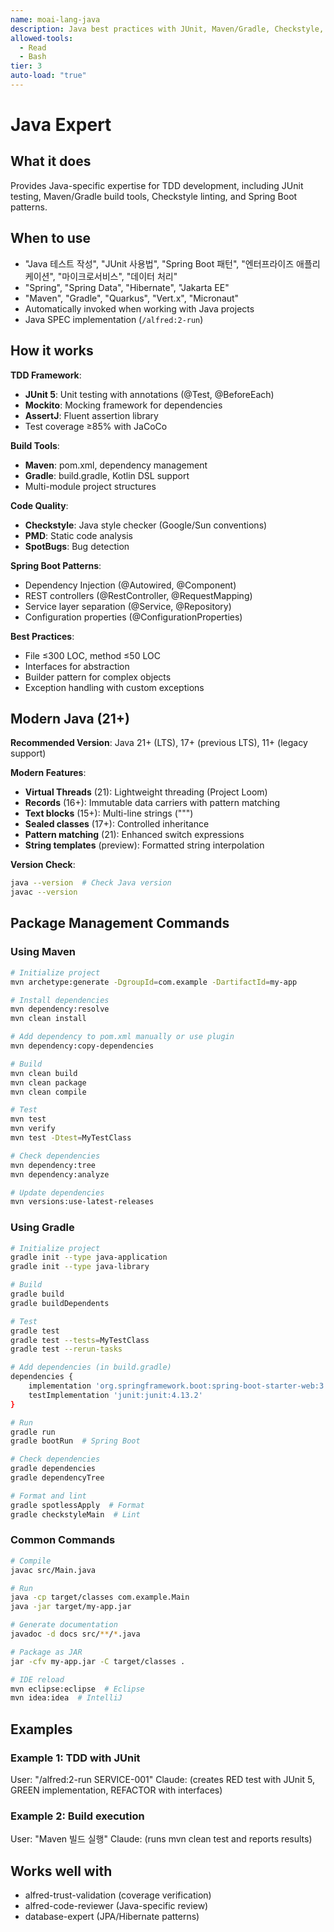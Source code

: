 ```yaml
---
name: moai-lang-java
description: Java best practices with JUnit, Maven/Gradle, Checkstyle, and Spring Boot patterns
allowed-tools:
  - Read
  - Bash
tier: 3
auto-load: "true"
---
```


# Java Expert

## What it does

Provides Java-specific expertise for TDD development, including JUnit testing, Maven/Gradle build tools, Checkstyle linting, and Spring Boot patterns.

## When to use

- "Java 테스트 작성", "JUnit 사용법", "Spring Boot 패턴", "엔터프라이즈 애플리케이션", "마이크로서비스", "데이터 처리"
- "Spring", "Spring Data", "Hibernate", "Jakarta EE"
- "Maven", "Gradle", "Quarkus", "Vert.x", "Micronaut"
- Automatically invoked when working with Java projects
- Java SPEC implementation (`/alfred:2-run`)

## How it works

**TDD Framework**:
- **JUnit 5**: Unit testing with annotations (@Test, @BeforeEach)
- **Mockito**: Mocking framework for dependencies
- **AssertJ**: Fluent assertion library
- Test coverage ≥85% with JaCoCo

**Build Tools**:
- **Maven**: pom.xml, dependency management
- **Gradle**: build.gradle, Kotlin DSL support
- Multi-module project structures

**Code Quality**:
- **Checkstyle**: Java style checker (Google/Sun conventions)
- **PMD**: Static code analysis
- **SpotBugs**: Bug detection

**Spring Boot Patterns**:
- Dependency Injection (@Autowired, @Component)
- REST controllers (@RestController, @RequestMapping)
- Service layer separation (@Service, @Repository)
- Configuration properties (@ConfigurationProperties)

**Best Practices**:
- File ≤300 LOC, method ≤50 LOC
- Interfaces for abstraction
- Builder pattern for complex objects
- Exception handling with custom exceptions

## Modern Java (21+)

**Recommended Version**: Java 21+ (LTS), 17+ (previous LTS), 11+ (legacy support)

**Modern Features**:
- **Virtual Threads** (21): Lightweight threading (Project Loom)
- **Records** (16+): Immutable data carriers with pattern matching
- **Text blocks** (15+): Multi-line strings (""")
- **Sealed classes** (17+): Controlled inheritance
- **Pattern matching** (21): Enhanced switch expressions
- **String templates** (preview): Formatted string interpolation

**Version Check**:
```bash
java --version  # Check Java version
javac --version
```

## Package Management Commands

### Using Maven
```bash
# Initialize project
mvn archetype:generate -DgroupId=com.example -DartifactId=my-app

# Install dependencies
mvn dependency:resolve
mvn clean install

# Add dependency to pom.xml manually or use plugin
mvn dependency:copy-dependencies

# Build
mvn clean build
mvn clean package
mvn clean compile

# Test
mvn test
mvn verify
mvn test -Dtest=MyTestClass

# Check dependencies
mvn dependency:tree
mvn dependency:analyze

# Update dependencies
mvn versions:use-latest-releases
```

### Using Gradle
```bash
# Initialize project
gradle init --type java-application
gradle init --type java-library

# Build
gradle build
gradle buildDependents

# Test
gradle test
gradle test --tests=MyTestClass
gradle test --rerun-tasks

# Add dependencies (in build.gradle)
dependencies {
    implementation 'org.springframework.boot:spring-boot-starter-web:3.0.0'
    testImplementation 'junit:junit:4.13.2'
}

# Run
gradle run
gradle bootRun  # Spring Boot

# Check dependencies
gradle dependencies
gradle dependencyTree

# Format and lint
gradle spotlessApply  # Format
gradle checkstyleMain  # Lint
```

### Common Commands
```bash
# Compile
javac src/Main.java

# Run
java -cp target/classes com.example.Main
java -jar target/my-app.jar

# Generate documentation
javadoc -d docs src/**/*.java

# Package as JAR
jar -cfv my-app.jar -C target/classes .

# IDE reload
mvn eclipse:eclipse  # Eclipse
mvn idea:idea  # IntelliJ
```

## Examples

### Example 1: TDD with JUnit
User: "/alfred:2-run SERVICE-001"
Claude: (creates RED test with JUnit 5, GREEN implementation, REFACTOR with interfaces)

### Example 2: Build execution
User: "Maven 빌드 실행"
Claude: (runs mvn clean test and reports results)

## Works well with

- alfred-trust-validation (coverage verification)
- alfred-code-reviewer (Java-specific review)
- database-expert (JPA/Hibernate patterns)
